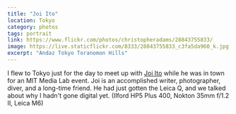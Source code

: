 ```yaml
---
title: "Joi Ito"
location: Tokyo
category: photos
tags: portrait
link: https://www.flickr.com/photos/christopheradams/28843755833/
image: https://live.staticflickr.com/8333/28843755833_c3fa5da960_k.jpg
excerpt: "Andaz Tokyo Toranomon Hills"
---
```


I flew to Tokyo just for the day to meet up with [Joi Ito] while he was in town
for an MIT Media Lab event. Joi is an accomplished writer, photographer, diver,
and a long-time friend. He had just gotten the Leica Q, and we talked about why
I hadn't gone digital yet. (Ilford HP5 Plus 400, Nokton 35mm f/1.2 II, Leica M6)

[Joi Ito]: https://joi.ito.com
